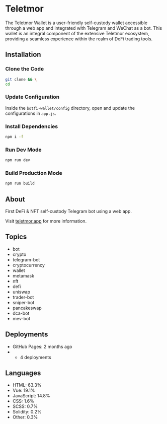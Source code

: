 # Teletmor

The Teletmor Wallet is a user-friendly self-custody wallet accessible through a web app and integrated with Telegram and WeChat as a bot. This wallet is an integral component of the extensive Teletmor ecosystem, providing a seamless experience within the realm of DeFi trading tools.

## Installation

### Clone the Code

```sh
git clone && \
cd
```

### Update Configuration

Inside the `botfi-wallet/config` directory, open and update the configurations in `app.js`.

### Install Dependencies

```sh
npm i -f
```

### Run Dev Mode

```sh
npm run dev
```

### Build Production Mode

```sh
npm run build
```

## About

First DeFi & NFT self-custody Telegram bot using a web app.

Visit [teletmor.app](https://teletmor.app) for more information.

## Topics

- bot
- crypto
- telegram-bot
- cryptocurrency
- wallet
- metamask
- nft
- defi
- uniswap
- trader-bot
- sniper-bot
- pancakeswap
- dca-bot
- mev-bot




## Deployments

- GitHub Pages: 2 months ago
- + 4 deployments

## Languages

- HTML: 63.3%
- Vue: 19.1%
- JavaScript: 14.8%
- CSS: 1.6%
- SCSS: 0.7%
- Solidity: 0.2%
- Other: 0.3%
